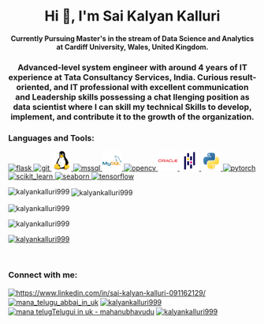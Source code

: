 
<h1 align="center">Hi 👋, I'm Sai Kalyan Kalluri</h1>

<h4 align="center">

<h4 align="center"> Currently Pursuing Master's in the stream of Data Science and Analytics at Cardiff University, Wales, United Kingdom.                                             <h4>
<h4 align="center">
<h4>
</h4>

<h3 align="center">Advanced-level system engineer with around 4 years of IT experience at Tata Consultancy Services, India. Curious result-oriented, and IT professional with excellent communication and Leadership skills possessing a chat llenging position as data scientist where I can skill my technical Skills to develop, implement, and contribute it to the growth of the organization.</h3>



<h3 align="left">Languages and Tools:</h3>
<p align="left"> <a href="https://flask.palletsprojects.com/" target="_blank" rel="noreferrer"> <img src="https://www.vectorlogo.zone/logos/pocoo_flask/pocoo_flask-icon.svg" alt="flask" width="40" height="40"/> </a> <a href="https://git-scm.com/" target="_blank" rel="noreferrer"> <img src="https://www.vectorlogo.zone/logos/git-scm/git-scm-icon.svg" alt="git" width="40" height="40"/> </a> <a href="https://www.linux.org/" target="_blank" rel="noreferrer"> <img src="https://raw.githubusercontent.com/devicons/devicon/master/icons/linux/linux-original.svg" alt="linux" width="40" height="40"/> </a> <a href="https://www.microsoft.com/en-us/sql-server" target="_blank" rel="noreferrer"> <img src="https://www.svgrepo.com/show/303229/microsoft-sql-server-logo.svg" alt="mssql" width="40" height="40"/> </a> <a href="https://www.mysql.com/" target="_blank" rel="noreferrer"> <img src="https://raw.githubusercontent.com/devicons/devicon/master/icons/mysql/mysql-original-wordmark.svg" alt="mysql" width="40" height="40"/> </a> <a href="https://opencv.org/" target="_blank" rel="noreferrer"> <img src="https://www.vectorlogo.zone/logos/opencv/opencv-icon.svg" alt="opencv" width="40" height="40"/> </a> <a href="https://www.oracle.com/" target="_blank" rel="noreferrer"> <img src="https://raw.githubusercontent.com/devicons/devicon/master/icons/oracle/oracle-original.svg" alt="oracle" width="40" height="40"/> </a> <a href="https://pandas.pydata.org/" target="_blank" rel="noreferrer"> <img src="https://raw.githubusercontent.com/devicons/devicon/2ae2a900d2f041da66e950e4d48052658d850630/icons/pandas/pandas-original.svg" alt="pandas" width="40" height="40"/> </a> <a href="https://www.python.org" target="_blank" rel="noreferrer"> <img src="https://raw.githubusercontent.com/devicons/devicon/master/icons/python/python-original.svg" alt="python" width="40" height="40"/> </a> <a href="https://pytorch.org/" target="_blank" rel="noreferrer"> <img src="https://www.vectorlogo.zone/logos/pytorch/pytorch-icon.svg" alt="pytorch" width="40" height="40"/> </a> <a href="https://scikit-learn.org/" target="_blank" rel="noreferrer"> <img src="https://upload.wikimedia.org/wikipedia/commons/0/05/Scikit_learn_logo_small.svg" alt="scikit_learn" width="40" height="40"/> </a> <a href="https://seaborn.pydata.org/" target="_blank" rel="noreferrer"> <img src="https://seaborn.pydata.org/_images/logo-mark-lightbg.svg" alt="seaborn" width="40" height="40"/> </a> <a href="https://www.tensorflow.org" target="_blank" rel="noreferrer"> <img src="https://www.vectorlogo.zone/logos/tensorflow/tensorflow-icon.svg" alt="tensorflow" width="40" height="40"/> </a> </p>


<p><img align="left" src="https://github-readme-stats.vercel.app/api/top-langs?username=kalyankalluri999&show_icons=true&locale=en&layout=compact" alt="kalyankalluri999" /></p>

<p>&nbsp;<img align="center" src="https://github-readme-stats.vercel.app/api?username=kalyankalluri999&show_icons=true&locale=en" alt="kalyankalluri999" /></p>

<p><img align="center" src="https://github-readme-streak-stats.herokuapp.com/?user=kalyankalluri999&" alt="kalyankalluri999" /></p>


<p align="left"> <img src="https://komarev.com/ghpvc/?username=kalyankalluri999&label=Profile%20views&color=0e75b6&style=flat" alt="kalyankalluri999" /> </p>
<p align="left"> <a href="https://github.com/ryo-ma/github-profile-trophy"><img src="https://github-profile-trophy.vercel.app/?username=kalyankalluri999" alt="kalyankalluri999" /></a> </p>
<p align="left"> <a href="https://twitter.com/" target="blank"><img src="https://img.shields.io/twitter/follow/?logo=twitter&style=for-the-badge" alt="" /></a> </p>
<h3 align="left">Connect with me:</h3>
<p align="left">
<a href="https://www.linkedin.com/in/sai-kalyan-kalluri-091162129/" target="blank">
<img align="center" src="https://raw.githubusercontent.com/rahuldkjain/github-profile-readme-generator/master/src/images/icons/Social/linked-in-alt.svg" alt="https://www.linkedin.com/in/sai-kalyan-kalluri-091162129/" height="30" width="40" /></a>
<a href="https://instagram.com/mana_telugu_abbai_in_uk" target="blank"><img align="center" src="https://raw.githubusercontent.com/rahuldkjain/github-profile-readme-generator/master/src/images/icons/Social/instagram.svg" alt="mana_telugu_abbai_in_uk" height="30" width="40" /></a>
<a href="https://medium.com/kalyankalluri999" target="blank"><img align="center" src="https://raw.githubusercontent.com/rahuldkjain/github-profile-readme-generator/master/src/images/icons/Social/medium.svg" alt="kalyankalluri999" height="30" width="40" /></a>
<a href="https://youtube.com/channel/UCRuV8C6wS7D1LrgYg3uxamw" target="blank"><img align="center" src="https://raw.githubusercontent.com/rahuldkjain/github-profile-readme-generator/master/src/images/icons/Social/youtube.svg" alt="mana telugTelugui in uk - mahanubhavudu" height="30" width="40" /></a>
<a href="https://www.hackerrank.com/kalyankalluri999" target="blank"><img align="center" src="https://raw.githubusercontent.com/rahuldkjain/github-profile-readme-generator/master/src/images/icons/Social/hackerrank.svg" alt="kalyankalluri999" height="30" width="40" /></a>
</p>
